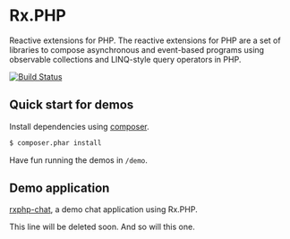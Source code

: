 Rx.PHP
======

Reactive extensions for PHP. The reactive extensions for PHP are a set of
libraries to compose asynchronous and event-based programs using observable
collections and LINQ-style query operators in PHP.

[![Build Status](https://secure.travis-ci.org/asm89/Rx.PHP.png?branch=master)](http://travis-ci.org/asm89/Rx.PHP)

## Quick start for demos

Install dependencies using [composer](https://getcomposer.org).

```bash
$ composer.phar install
```

Have fun running the demos in `/demo`.

## Demo application

[rxphp-chat], a demo chat application using Rx.PHP.

[rxphp-chat]: https://github.com/asm89/rxphp-chat

This line will be deleted soon.
And so will this one.
